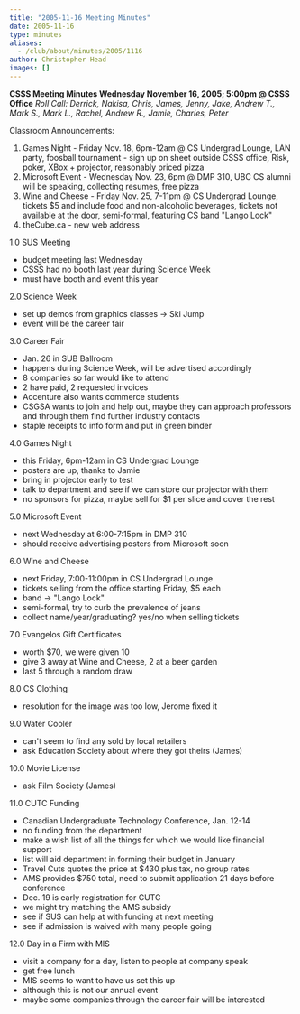 ```yaml
---
title: "2005-11-16 Meeting Minutes"
date: 2005-11-16
type: minutes
aliases:
  - /club/about/minutes/2005/1116
author: Christopher Head
images: []
---
```


**CSSS Meeting Minutes
Wednesday November 16, 2005; 5:00pm @ CSSS Office**
_Roll Call: Derrick, Nakisa, Chris, James, Jenny, Jake, Andrew T., Mark S., Mark L., Rachel, Andrew R., Jamie, Charles, Peter_

Classroom Announcements:

1.  Games Night - Friday Nov. 18, 6pm-12am @ CS Undergrad Lounge, LAN party, foosball tournament - sign up on sheet outside CSSS office, Risk, poker, XBox + projector, reasonably priced pizza
2.  Microsoft Event - Wednesday Nov. 23, 6pm @ DMP 310, UBC CS alumni will be speaking, collecting resumes, free pizza
3.  Wine and Cheese - Friday Nov. 25, 7-11pm @ CS Undergrad Lounge, tickets $5 and include food and non-alcoholic beverages, tickets not available at the door, semi-formal, featuring CS band "Lango Lock"
4.  theCube.ca - new web address

1.0 SUS Meeting

*   budget meeting last Wednesday
*   CSSS had no booth last year during Science Week
*   must have booth and event this year

2.0 Science Week

*   set up demos from graphics classes -> Ski Jump
*   event will be the career fair

3.0 Career Fair

*   Jan. 26 in SUB Ballroom
*   happens during Science Week, will be advertised accordingly
*   8 companies so far would like to attend
*   2 have paid, 2 requested invoices
*   Accenture also wants commerce students
*   CSGSA wants to join and help out, maybe they can approach professors and through them find further industry contacts
*   staple receipts to info form and put in green binder

4.0 Games Night

*   this Friday, 6pm-12am in CS Undergrad Lounge
*   posters are up, thanks to Jamie
*   bring in projector early to test
*   talk to department and see if we can store our projector with them
*   no sponsors for pizza, maybe sell for $1 per slice and cover the rest

5.0 Microsoft Event

*   next Wednesday at 6:00-7:15pm in DMP 310
*   should receive advertising posters from Microsoft soon

6.0 Wine and Cheese

*   next Friday, 7:00-11:00pm in CS Undergrad Lounge
*   tickets selling from the office starting Friday, $5 each
*   band -> "Lango Lock"
*   semi-formal, try to curb the prevalence of jeans
*   collect name/year/graduating? yes/no when selling tickets

7.0 Evangelos Gift Certificates

*   worth $70, we were given 10
*   give 3 away at Wine and Cheese, 2 at a beer garden
*   last 5 through a random draw

8.0 CS Clothing

*   resolution for the image was too low, Jerome fixed it

9.0 Water Cooler

*   can't seem to find any sold by local retailers
*   ask Education Society about where they got theirs (James)

10.0 Movie License

*   ask Film Society (James)

11.0 CUTC Funding

*   Canadian Undergraduate Technology Conference, Jan. 12-14
*   no funding from the department
*   make a wish list of all the things for which we would like financial support
*   list will aid department in forming their budget in January
*   Travel Cuts quotes the price at $430 plus tax, no group rates
*   AMS provides $750 total, need to submit application 21 days before conference
*   Dec. 19 is early registration for CUTC
*   we might try matching the AMS subsidy
*   see if SUS can help at with funding at next meeting
*   see if admission is waived with many people going

12.0 Day in a Firm with MIS

*   visit a company for a day, listen to people at company speak
*   get free lunch
*   MIS seems to want to have us set this up
*   although this is not our annual event
*   maybe some companies through the career fair will be interested
